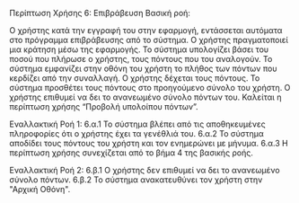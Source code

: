 Περίπτωση Χρήσης 6: Επιβράβευση 
Βασική ροή:

Ο χρήστης κατά την εγγραφή του στην εφαρμογή, εντάσσεται αυτόματα στο πρόγραμμα επιβράβευσης από το σύστημα. 
Ο χρήστης πραγματοποιεί μια κράτηση μέσω της εφαρμογής.
Το σύστημα υπολογίζει βάσει του ποσού που πλήρωσε ο χρήστης, τους πόντους που του αναλογούν.
Το σύστημα εμφανίζει στην οθόνη του χρήστη το πλήθος των πόντων που κερδίζει από την συναλλαγή. 
Ο χρήστης δέχεται τους πόντους.
Το σύστημα προσθέτει τους πόντους στο προηγούμενο σύνολο του χρήστη.
Ο χρήστης επιθυμεί να δει το ανανεωμένο σύνολο πόντων του.
Καλείται η περίπτωση χρήσης “Προβολή υπολοίπου πόντων”.

Εναλλακτική Ροή 1:
6.α.1 Το σύστημα βλέπει από τις αποθηκευμένες πληροφορίες ότι ο χρήστης έχει τα γενέθλιά του.
6.α.2 Το σύστημα αποδίδει τους πόντους του χρήστη και τον ενημερώνει με μήνυμα.
6.α.3 Η περίπτωση χρήσης συνεχίζεται από το βήμα 4 της βασικής ροής.

Εναλλακτική Ροή 2:
6.β.1 Ο χρήστης δεν επιθυμεί να δει το ανανεωμένο σύνολο πόντων.
6.β.2  Το σύστημα ανακατευθύνει τον χρήστη στην "Αρχική Οθόνη".

